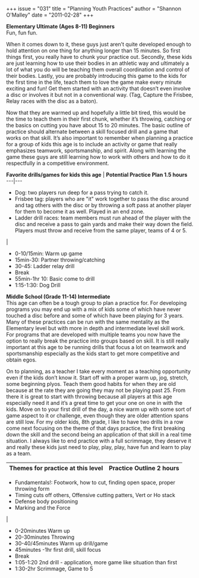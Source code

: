 +++
issue = "031"
title = "Planning Youth Practices"
author = "Shannon O'Malley"
date = "2011-02-28"
+++

**Elementary Ultimate (Ages 8-11) Beginners**  
Fun, fun fun.  
  
When it comes down to it, these guys just aren’t quite developed enough to
hold attention on one thing for anything longer than 15 minutes. So first
things first, you really have to chunk your practice out. Secondly, these kids
are just learning how to use their bodies in an athletic way and ultimately a
lot of what you do will be teaching them overall coordination and control of
their bodies. Lastly, you are probably introducing this game to the kids for
the first time in the life, teach them to love the game make every minute
exciting and fun! Get them started with an activity that doesn’t even involve
a disc or involves it but not in a conventional way. (Tag, Capture the
Frisbee, Relay races with the disc as a baton).  
  
Now that they are warmed up and hopefully a little bit tired, this would be
the time to teach them in their first chunk, whether it’s throwing, catching
or the basics on cutting you have about 15 to 20 minutes. The basic outline of
practice should alternate between a skill focused drill and a game that works
on that skill. It’s also important to remember when planning a practice for a
group of kids this age is to include an activity or game that really
emphasizes teamwork, sportsmanship, and spirit. Along with learning the game
these guys are still learning how to work with others and how to do it
respectfully in a competitive environment.

**Favorite drills/games for kids this age** | **Potential Practice Plan 1.5
hours**  
---|---  
  
  * Dog: two players run deep for a pass trying to catch it.
  * Frisbee tag: players who are "it" work together to pass the disc around and tag others with the disc or by throwing a soft pass at another player for them to become it as well. Played in an end zone.
  * Ladder drill races: team members must run ahead of the player with the disc and receive a pass to gain yards and make their way down the field. Players must throw and receive from the same player, teams of 4 or 5.

|

  * 0-10/15min: Warm up game
  * 15min-30: Partner throwing/catching
  * 30-45: Ladder relay drill
  * Break
  * 55min-1hr 10: Basic come to drill
  * 1:15-1:30: Dog Drill

  
  
  
**Middle School (Grade 11-14) Intermediate**  
This age can often be a tough group to plan a practice for. For developing
programs you may end up with a mix of kids some of which have never touched a
disc before and some of which have been playing for 3 years. Many of these
practices can be run with the same mentality as the Elementary level but with
more in depth and intermediate level skill work. For programs that are
developed with multiple teams you now have the option to really break the
practice into groups based on skill. It is still really important at this age
to be running drills that focus a lot on teamwork and sportsmanship especially
as the kids start to get more competitive and obtain egos.  
  
On to planning, as a teacher I take every moment as a teaching opportunity
even if the kids don’t know it. Start off with a proper warm up, jog, stretch,
some beginning plyos. Teach them good habits for when they are old because at
the rate they are going they may not be playing past 25. From there it is
great to start with throwing because all players at this age especially need
it and it’s a great time to get your one on one in with the kids. Move on to
your first drill of the day, a nice warm up with some sort of game aspect to
it or challenge, even though they are older attention spans are still low. For
my older kids, 8th grade, I like to have two drills in a row come next
focusing on the theme of that days practice, the first breaking down the skill
and the second being an application of that skill in a real time situation. I
always like to end practice with a full scrimmage, they deserve it and really
these kids just need to play, play, play, have fun and learn to play as a
team.  
  
**Themes for practice at this level** | **Practice Outline 2 hours**  
---|---  
  
  * Fundamentals!: Footwork, how to cut, finding open space, proper throwing form
  * Timing cuts off others, Offensive cutting patters, Vert or Ho stack
  * Defense body positioning
  * Marking and the Force

|

  * 0-20minutes Warm up
  * 20-30minutes Throwing
  * 30-40/45minutes Warm up drill/game
  * 45minutes -1hr first drill, skill focus
  * Break
  * 1:05-1:20 2nd drill - application, more game like situation than first
  * 1:30-2hr Scrimmage, Game to 5
